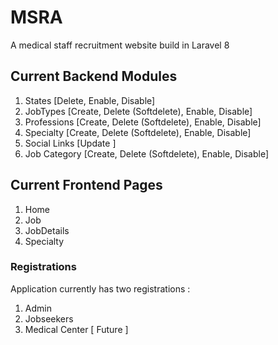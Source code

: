 # MSRA

A medical staff recruitment website build in Laravel 8

## Current Backend Modules

1. States [Delete, Enable, Disable]
2. JobTypes [Create, Delete (Softdelete), Enable, Disable]
3. Professions [Create, Delete (Softdelete), Enable, Disable]
4. Specialty [Create, Delete (Softdelete), Enable, Disable]
5. Social Links [Update ]
6. Job Category [Create, Delete (Softdelete), Enable, Disable]

## Current Frontend Pages

1. Home
2. Job
3. JobDetails
4. Specialty

### Registrations

Application currently has two registrations :

1. Admin
2. Jobseekers
3. Medical Center [ Future ]
